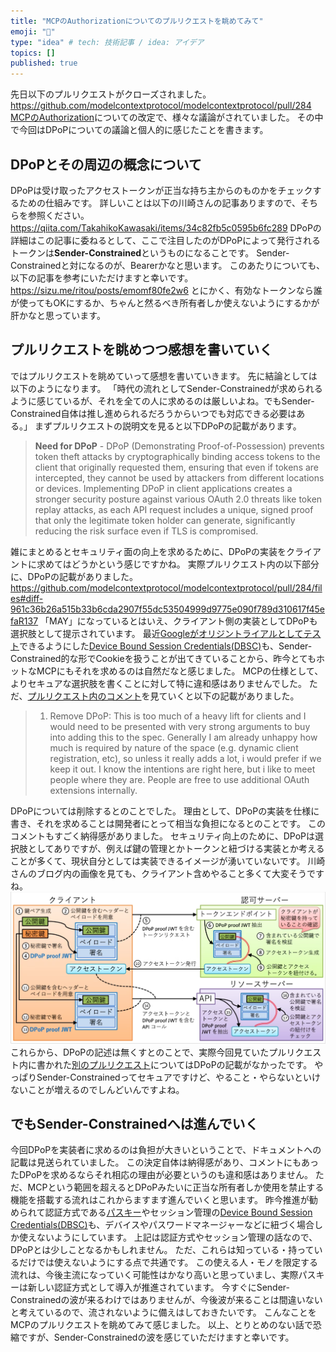 ```yaml
---
title: "MCPのAuthorizationについてのプルリクエストを眺めてみて"
emoji: "💨"
type: "idea" # tech: 技術記事 / idea: アイデア
topics: []
published: true
---
```

先日以下のプルリクエストがクローズされました。
https://github.com/modelcontextprotocol/modelcontextprotocol/pull/284
[MCPのAuthorization](https://modelcontextprotocol.io/specification/2025-03-26/basic/authorization)についての改定で、様々な議論がされていました。
その中で今回はDPoPについての議論と個人的に感じたことを書きます。
## DPoPとその周辺の概念について
DPoPは受け取ったアクセストークンが正当な持ち主からのものかをチェックするための仕組みです。
詳しいことは以下の川崎さんの記事ありますので、そちらを参照ください。
https://qiita.com/TakahikoKawasaki/items/34c82fb5c0595b6fc289
DPoPの詳細はこの記事に委ねるとして、ここで注目したのがDPoPによって発行されるトークンは**Sender-Constrained**というものになることです。
Sender-Constrainedと対になるのが、Bearerかなと思います。
このあたりについても、以下の記事を参考にいただけますと幸いです。
https://sizu.me/ritou/posts/emomf80fe2w6
とにかく、有効なトークンなら誰が使ってもOKにするか、ちゃんと然るべき所有者しか使えないようにするかが肝かなと思っています。
## プルリクエストを眺めつつ感想を書いていく
ではプルリクエストを眺めていって感想を書いていきます。
先に結論としては以下のようになります。
「時代の流れとしてSender-Constrainedが求められるように感じているが、それを全ての人に求めるのは厳しいよね。でもSender-Constrained自体は推し進められるだろうからいつでも対応できる必要はある。」
まずプルリクエストの説明文を見ると以下DPoPの記載があります。
> **Need for DPoP** - DPoP (Demonstrating Proof-of-Possession) prevents token theft attacks by cryptographically binding access tokens to the client that originally requested them, ensuring that even if tokens are intercepted, they cannot be used by attackers from different locations or devices. Implementing DPoP in client applications creates a stronger security posture against various OAuth 2.0 threats like token replay attacks, as each API request includes a unique, signed proof that only the legitimate token holder can generate, significantly reducing the risk surface even if TLS is compromised.
> 

雑にまとめるとセキュリティ面の向上を求めるために、DPoPの実装をクライアントに求めてはどうかという感じですかね。
実際プルリクエスト内の以下部分に、DPoPの記載がありました。
https://github.com/modelcontextprotocol/modelcontextprotocol/pull/284/files#diff-961c36b26a515b33b6cda2907f55dc53504999d9775e090f789d310617f45efaR137
「MAY」になっているとはいえ、クライアント側の実装としてDPoPも選択肢として提示されています。
最近[Googleがオリジントライアルとしてテスト](https://developer.chrome.com/blog/dbsc-origin-trial?hl=ja)できるようにした[Device Bound Session Credentials(DBSC)](https://w3c.github.io/webappsec-dbsc/)も、Sender-Constrained的な形でCookieを扱うことが出てきていることから、昨今とてもホットなMCPにもそれを求めるのは自然だなと感じました。
MCPの仕様として、よりセキュアな選択肢を書くことに対して特に違和感はありませんでした。
ただ、[プルリクエスト内のコメント](https://github.com/modelcontextprotocol/modelcontextprotocol/pull/284#issuecomment-2786460148)を見ていくと以下の記載がありました。
> 1. Remove DPoP: This is too much of a heavy lift for clients and I would need to be presented with very strong arguments to buy into adding this to the spec. Generally I am already unhappy how much is required by nature of the space (e.g. dynamic client registration, etc), so unless it really adds a lot, i would prefer if we keep it out. I know the intentions are right here, but i like to meet people where they are. People are free to use additional OAuth extensions internally.
> 

DPoPについては削除するとのことでした。
理由として、DPoPの実装を仕様に書き、それを求めることは開発者にとって相当な負担になるとのことです。
このコメントもすごく納得感がありました。
セキュリティ向上のために、DPoPは選択肢としてありですが、例えば鍵の管理とかトークンと紐づける実装とか考えることが多くて、現状自分としては実装できるイメージが湧いていないです。
川崎さんのブログ内の画像を見ても、クライアント含めやること多くて大変そうですね。
![2025-05-03_11h42_48.png](/images/read-about-mcp-authorization/2025-05-03_11h42_48.png)
これらから、DPoPの記述は無くすとのことで、実際今回見ていたプルリクエスト内に書かれた[別のプルリクエスト](https://github.com/modelcontextprotocol/modelcontextprotocol/pull/338)についてはDPoPの記載がなかったです。
やっぱりSender-Constrainedってセキュアですけど、やること・やらないといけないことが増えるのでしんどいんですよね。
## でもSender-Constrainedへは進んでいく
今回DPoPを実装者に求めるのは負担が大きいということで、ドキュメントへの記載は見送られていました。
この決定自体は納得感があり、コメントにもあったDPoPを求めるならそれ相応の理由が必要というのも違和感はありません。
ただ、MCPという範囲を超えるとDPoPみたいに正当な所有者しか使用を禁止する機能を搭載する流れはこれからますます進んでいくと思います。
昨今推進が勧められて認証方式である[パスキー](https://fidoalliance.org/passkeys/?lang=ja)やセッション管理の[Device Bound Session Credentials(DBSC)](https://w3c.github.io/webappsec-dbsc/)も、デバイスやパスワードマネージャーなどに紐づく場合しか使えないようにしています。
上記は認証方式やセッション管理の話なので、DPoPとは少しことなるかもしれません。
ただ、これらは知っている・持っているだけでは使えないようにする点で共通です。
この使える人・モノを限定する流れは、今後主流になっていく可能性はかなり高いと思っていまし、実際パスキーは新しい認証方式として導入が推進されています。
今すぐにSender-Constrainedの波が来るわけではありませんが、今後波が来ることは間違いないと考えているので、流されないように備えはしておきたいです。
こんなことをMCPのプルリクエストを眺めてみて感じました。
以上、とりとめのない話で恐縮ですが、Sender-Constrainedの波を感じていただけますと幸いです。